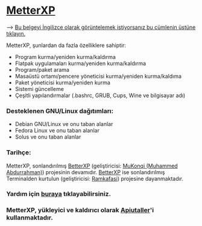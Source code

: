 # [MetterXP](https://mukonqi.github.io/metterxp/tr/)
--> [Bu belgeyi İngilizce olarak görüntelemek istiyorsanız bu cümlenin üstüne tıklayın.](https://github.com/MuKonqi/metterxp/blob/main/README.md)

MetterXP, şunlardan da fazla özelliklere sahiptir:
* Program kurma/yeniden kurma/kaldırma
* Flatpak uygulamaları kurma/yeniden kurma/kaldırma
* Program/paket arama
* Masaüstü ortamı/pencere yöneticisi kurma/yeniden kurma/kaldıma
* Paket yöneticisi kurma/yeniden kurma
* Sistemi güncelleme
* Çeşitli yapılandırmalar (.bashrc, GRUB, Cups, Wine ve bilgisayar adı)
### Desteklenen GNU/Linux dağıtımları:
* Debian GNU/Linux ve onu taban alanlar
* Fedora Linux ve onu taban alanlar
* Solus ve onu taban alanlar
### Tarihçe:
MetterXP, sonlandırılmış [BetterXP](https://github.com/MuKonqi/metterxp/tree/betterxp) (geliştiricisi: [MuKonqi (Muhammed Abdurrahman)](https://mukonqi.github.io)) projesinin devamıdır. [BetterXP](https://github.com/MuKonqi/metterxp/tree/betterxp) ise sonlandırılmış Terminalden kurtulun (geliştiricisi: [Ramkafasi](https://github.com/Ramkafasi)) projesine dayanmaktadır.
### Yardım için [buraya](https://mukonqi.github.io/metterxp/tr/help.html) tıklayabilirsiniz.
### MetterXP, yükleyici ve kaldırıcı olarak [Apiutaller](https://github.com/MuKonqi/apiutaller)'i kullanmaktadır.
